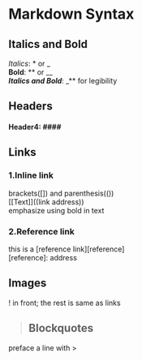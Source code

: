 # Markdown Syntax

## Italics and Bold<br> 
_Italics_: * or _<br> 
**Bold**: ** or __<br> 
**_Italics and Bold_**: _** for legibility<br> 
## Headers<br>
#### Header4: ####<br>
## Links<br>
### 1.Inline link<br>
brackets([]) and parenthesis(())<br>
[[Text]]((link address))<br>
emphasize using bold in text<br>
### 2.Reference link<br>
this is a [reference link][reference]<br>
[reference]: address<br>
## Images<br> 
! in front; the rest is same as links <br>
>## Blockquotes<br>
preface a line with ><br>
